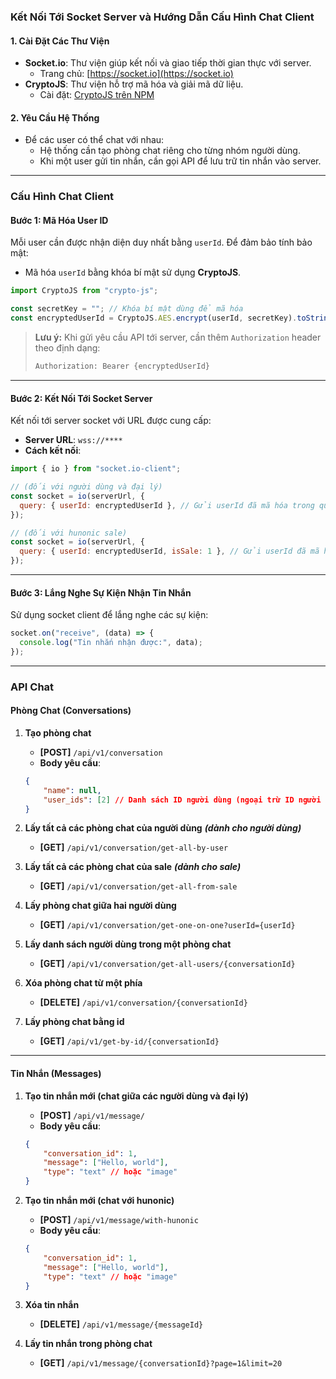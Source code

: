### Kết Nối Tới Socket Server và Hướng Dẫn Cấu Hình Chat Client

#### 1. **Cài Đặt Các Thư Viện**
- **Socket.io**: Thư viện giúp kết nối và giao tiếp thời gian thực với server. 
  - Trang chủ: [https://socket.io](https://socket.io)
- **CryptoJS**: Thư viện hỗ trợ mã hóa và giải mã dữ liệu.
  - Cài đặt: [CryptoJS trên NPM](https://www.npmjs.com/package/crypto-js)

#### 2. **Yêu Cầu Hệ Thống**
- Để các user có thể chat với nhau:
  - Hệ thống cần tạo phòng chat riêng cho từng nhóm người dùng.
  - Khi một user gửi tin nhắn, cần gọi API để lưu trữ tin nhắn vào server.

---

### **Cấu Hình Chat Client**

#### **Bước 1: Mã Hóa User ID**
Mỗi user cần được nhận diện duy nhất bằng `userId`. Để đảm bảo tính bảo mật:
- Mã hóa `userId` bằng khóa bí mật sử dụng **CryptoJS**.

```javascript
import CryptoJS from "crypto-js";

const secretKey = ""; // Khóa bí mật dùng để mã hóa
const encryptedUserId = CryptoJS.AES.encrypt(userId, secretKey).toString();
```

> **Lưu ý:** Khi gửi yêu cầu API tới server, cần thêm `Authorization` header theo định dạng:
> ```bash
> Authorization: Bearer {encryptedUserId}
> ```

---

#### **Bước 2: Kết Nối Tới Socket Server**
Kết nối tới server socket với URL được cung cấp:

- **Server URL**: `wss://****`
- **Cách kết nối**:
```javascript
import { io } from "socket.io-client";

// (đối với người dùng và đại lý)
const socket = io(serverUrl, {
  query: { userId: encryptedUserId }, // Gửi userId đã mã hóa trong query
});

// (đối với hunonic sale)
const socket = io(serverUrl, {
  query: { userId: encryptedUserId, isSale: 1 }, // Gửi userId đã mã hóa trong query
});

```

---

#### **Bước 3: Lắng Nghe Sự Kiện Nhận Tin Nhắn**
Sử dụng socket client để lắng nghe các sự kiện:
```javascript
socket.on("receive", (data) => {
  console.log("Tin nhắn nhận được:", data);
});
```

---

### **API Chat**

#### **Phòng Chat (Conversations)**

1. **Tạo phòng chat**
   - **[POST]** `/api/v1/conversation`
   - **Body yêu cầu**:
   ```json
   {
       "name": null,
       "user_ids": [2] // Danh sách ID người dùng (ngoại trừ ID người tạo)
   }
   ```

2. **Lấy tất cả các phòng chat của người dùng** ***_(dành cho người dùng)_***
   - **[GET]** `/api/v1/conversation/get-all-by-user`

3. **Lấy tất cả các phòng chat của sale** ***_(dành cho sale)_***
   - **[GET]** `/api/v1/conversation/get-all-from-sale`

4. **Lấy phòng chat giữa hai người dùng**
   - **[GET]** `/api/v1/conversation/get-one-on-one?userId={userId}`

5. **Lấy danh sách người dùng trong một phòng chat**
   - **[GET]** `/api/v1/conversation/get-all-users/{conversationId}`

6. **Xóa phòng chat từ một phía**
   - **[DELETE]** `/api/v1/conversation/{conversationId}`

7. **Lấy phòng chat bằng id**
   - **[GET]** `/api/v1/get-by-id/{conversationId}`

---

#### **Tin Nhắn (Messages)**

1. **Tạo tin nhắn mới (chat giữa các người dùng và đại lý)**
   - **[POST]** `/api/v1/message/`
   - **Body yêu cầu**:
   ```json
   {
       "conversation_id": 1,
       "message": ["Hello, world"],
       "type": "text" // hoặc "image"
   }
   ```
2. **Tạo tin nhắn mới (chat với hunonic)**
   - **[POST]** `/api/v1/message/with-hunonic`
   - **Body yêu cầu**:
   ```json
   {
       "conversation_id": 1,
       "message": ["Hello, world"],
       "type": "text" // hoặc "image"
   }
   ```

3. **Xóa tin nhắn**
   - **[DELETE]** `/api/v1/message/{messageId}`

4. **Lấy tin nhắn trong phòng chat**
   - **[GET]** `/api/v1/message/{conversationId}?page=1&limit=20`

